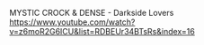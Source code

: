 MYSTIC CROCK & DENSE - Darkside Lovers
https://www.youtube.com/watch?v=z6moR2G6ICU&list=RDBEUr34BTsRs&index=16